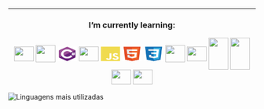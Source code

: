 


<div style="display: inline_block"><br>
 
  
  
      
   <hr>

   <center>
    <h3> I’m currently learning: </h3>
     <img align="center"  height="30" width="40" src="https://cdn.jsdelivr.net/gh/devicons/devicon/icons/mysql/mysql-original.svg" />
     <img align="center" height="35" width="40" src="https://cdn.jsdelivr.net/gh/devicons/devicon/icons/python/python-original.svg" />
     <img align="center"  height="30" width="40" src="https://raw.githubusercontent.com/devicons/devicon/master/icons/csharp/csharp-original.svg">
     <img align="center"  height="30" width="40" src="https://cdn.jsdelivr.net/gh/devicons/devicon/icons/elixir/elixir-original.svg">
     <img align="center"  height="30" width="40" src="https://raw.githubusercontent.com/devicons/devicon/master/icons/javascript/javascript-plain.svg">
     <img align="center"  height="30" width="40" src="https://raw.githubusercontent.com/devicons/devicon/master/icons/html5/html5-original.svg">
     <img align="center"  height="30" width="40" src="https://raw.githubusercontent.com/devicons/devicon/master/icons/css3/css3-original.svg">
     <img align="center"  height="35" width="40" src="https://cdn.jsdelivr.net/gh/devicons/devicon/icons/bootstrap/bootstrap-original.svg" />
     <img align="center"  height="30" width="40" src="https://cdn.jsdelivr.net/gh/devicons/devicon/icons/dart/dart-original.svg" />
     <img align="center"  height="65" width="40" src="https://cdn.jsdelivr.net/gh/devicons/devicon/icons/php/php-original.svg" />
     <img align="center"  height="65" width="40" src="https://cdn.jsdelivr.net/gh/devicons/devicon/icons/java/java-original.svg" />
     <img  align="center"  height="30" width="40" src="https://cdn.jsdelivr.net/gh/devicons/devicon/icons/flutter/flutter-original.svg" />
     <img  align="center"  height="30" width="40" src="https://cdn.jsdelivr.net/gh/devicons/devicon/icons/nodejs/nodejs-original.svg" />      
  </center>     
 </div> <br>

  <div aling="center">
    <img src="https://github-readme-stats.vercel.app/api/top-langs/?username=FernandesThalita&layout=compact&theme=tokyonight" alt="Linguagens mais utilizadas" alt="Linguagens mais utilizadas">
  </div>
  
<!--
**FernandesThalita/FernandesThalita** is a ✨ _special_ ✨ repository because its `README.md` (this file) appears on your GitHub profile.

Here are some ideas to get you started:

- 🔭 I’m currently working on ...
- 🌱 I’m currently learning ...
- 👯 I’m looking to collaborate on ...
- 🤔 I’m looking for help with ...
- 💬 Ask me about ...
- 📫 How to reach me: ...
- 😄 Pronouns: ...
- ⚡ Fun fact: ...
-->
